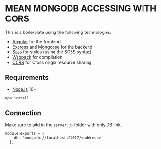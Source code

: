 # MEAN MONGODB ACCESSING WITH CORS

This is a boilerplate using the following technologies:
- [Angular](https://angular.io/) for the frontend
- [Express](http://expressjs.com/) and [Mongoose](http://mongoosejs.com/) for the backend
- [Sass](http://sass-lang.com/) for styles (using the SCSS syntax)
- [Webpack](https://webpack.github.io/) for compilation
- [CORS](https://www.npmjs.com/package/cors) for Cross origin resource sharing


## Requirements

- [Node.js](https://nodejs.org/en/) 10+

```shell
npm install
```


## Connection

Make sure to add in the `server.js` folder with only DB link.
```shell
module.exports = {
    db: 'mongodb://localhost:27017/<address>'
  };
```

